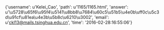 {'username': u'Kelei_Cao', 'path': u'1165/1165.html', 'answer': u'\u5728\u65f6\u95f4\u5141\u8bb8\u7684\u60c5\u51b5\u4e0b\uff0c\u5c3d\u91cf\u81ea\u4e3b\u5b8c\u6210\u3002', 'email': u'ckl13@mails.tsinghua.edu.cn', 'time': '2016-02-28:16:55:06'}